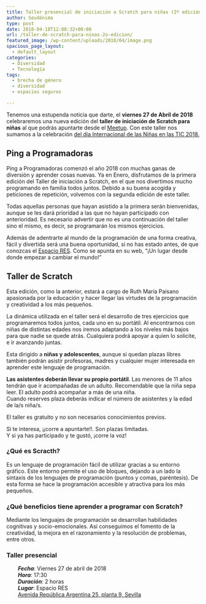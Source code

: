 ```yaml
---
title: Taller presencial de iniciación a Scratch para niñas (2º edición)
author: Seudónima
type: post
date: 2018-04-18T12:08:32+00:00
url: /taller-de-scratch-para-ninas-2o-edicion/
featured_image: /wp-content/uploads/2018/04/image.png
spacious_page_layout:
  - default_layout
categories:
  - Diversidad
  - Tecnología
tags:
  - brecha de género
  - diversidad
  - espacios seguros

---
```

Tenemos una estupenda noticia que darte, el **viernes 27 de Abril de 2018** celebraremos una nueva edición del **taller de iniciación de Scratch para niñas** al que podrás apuntarte desde el <a href="https://www.meetup.com/es-ES/Ping-a-mujeres-programadoras/events/249863568/" target="_blank" rel="noopener">Meetup</a>. Con este taller nos sumamos a la celebración  [del día Internacional de las Niñas en las TIC 2018.][1]

## Ping a Programadoras

Ping a Programadoras comenzó el año 2018 con muchas ganas de diversión y aprender cosas nuevas. Ya en Enero, disfrutamos de la primera edición del Taller de iniciación a Scratch, en el que nos divertimos mucho programando en familia todos juntos. Debido a su buena acogida y peticiones de repetición, volvemos con la segunda edición de este taller.

Todas aquellas personas que hayan asistido a la primera serán bienvenidas, aunque se les dará prioridad a las que no hayan participado con anterioridad. Es necesario advertir que no es una continuación del taller sino el mismo, es decir, se programarán los mismos ejercicios.

Además de adentrarte al mundo de la programación de una forma creativa, fácil y divertida será una buena oportunidad, si no has estado antes, de que conozcas el <a href="http://espaciores.org/" target="_blank" rel="noopener">Espacio RES</a>. Como se apunta en su web, &#8220;¡Un lugar desde donde empezar a cambiar el mundo!&#8221;

## Taller de Scratch

Esta edición, como la anterior, estará a cargo de Ruth María Paisano apasionada por la educación y hacer llegar las virtudes de la programación y creatividad a los más pequeños.

La dinámica utilizada en el taller será el desarrollo de tres ejercicios que programaremos todos juntos, cada uno en su portátil. Al encontrarnos con niñas de distintas edades nos iremos adaptando a los niveles más bajos para que nadie se quede atrás. Cualquiera podrá apoyar a quien lo solicite, e ir avanzando juntas.

Esta dirigido a **niñas y adolescentes**, aunque si quedan plazas libres también podrán asistir profesoras, madres y cualquier mujer interesada en aprender este lenguaje de programación.

**Las asistentes deberán llevar su propio portátil**. Las menores de 11 años tendrán que ir acompañadas de un adulto. Recomendable que la niña sepa leer. El adulto podrá acompañar a más de una niña.  
Cuando reserves plaza deberás indicar el número de asistentes y la edad de la/s niña/s.

El taller es gratuito y no son necesarios conocimientos previos.

Si te interesa, ¡¡corre a apuntarte!!. Son plazas limitadas.  
Y si ya has participado y te gustó, ¡corre la voz!

### **¿Qué es Scracth?**

Es un lenguaje de programación fácil de utilizar gracias a su entorno gráfico. Este entorno permite el uso de bloques, dejando a un lado la sintaxis de los lenguajes de programación (puntos y comas, paréntesis). De esta forma se hace la programación accesible y atractiva para los más pequeños.

### **¿Qué beneficios tiene aprender a programar con Scratch?**

Mediante los lenguajes de programación se desarrollan habilidades cognitivas y socio-emocionales. Así conseguimos el fomento de la creatividad, la mejora en el razonamiento y la resolución de problemas, entre otros.

### **Taller presencial**

<p style="padding-left: 30px;">
  <strong><em>Fecha</em></strong>: Viernes 27 de abril de 2018<br /> <em><strong>Hora</strong></em>: 17:30<br /> <em><strong>Duración</strong></em>: 2 horas<br /> <em><strong>Lugar</strong></em>: Espacio RES<br /> <a href="https://www.openstreetmap.org/relation/5253583">Avenida República Argentina 25, planta 9, Sevilla</a>
</p>

 [1]: https://www.itu.int/es/ITU-D/Digital-Inclusion/Women-and-Girls/Girls-in-ICT-Portal/Pages/Portal.aspx